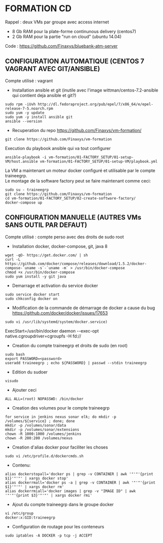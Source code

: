 # FORMATION CD  
Rappel : deux VMs par groupe avec access internet  
- 8 Gb RAM pour la plate-forme continunous delivery (centos7)  
- 2 Gb RAM pour la partie "run on cloud" (ubuntu 14.04)  

Code : https://github.com/Finaxys/bluebank-atm-server  
  
## CONFIGURATION AUTOMATIQUE (CENTOS 7 VAGRANT AVEC GIT/ANSIBLE)
  
Compte utilisé : vagrant  
  
- Installation ansible et git (inutile avec l'image wittman/centos-7.2-ansible qui contient deja ansible et git?) 
```  
sudo rpm -iUvh http://dl.fedoraproject.org/pub/epel/7/x86_64/e/epel-release-7-5.noarch.rpm  
sudo yum -y update  
sudo yum -y install ansible git 
ansible --version  
```  

- Recuperation du repo https://github.com/Finaxys/vm-formation/
```  
git clone https://github.com/Finaxys/vm-formation
```  
Execution du playbook ansible qui va tout configurer
```  
ansible-playbook -i vm-formation/01-FACTORY_SETUP/01-setup-VM/host.ansible vm-formation/01-FACTORY_SETUP/01-setup-VM/playbook.yml  
```  

La VM a maintenant un moteur docker configuré et utilisable par le compte traineegrp.  
Le montage de la software factory peut se faire maintenant comme ceci:  
```  
sudo su - traineegrp  
git clone https://github.com/Finaxys/vm-formation  
cd vm-formation/01-FACTORY_SETUP/02-create-software-factory/
docker-compose up
```  
  
## CONFIGURATION MANUELLE (AUTRES VMs SANS OUTIL PAR DEFAUT)

Compte utilisé : compte perso avec des droits de sudo root  
  
- Installation docker, docker-compose, git, java 8  
```  
wget -qO- https://get.docker.com/ | sh  
curl -L https://github.com/docker/compose/releases/download/1.5.2/docker-compose-`uname -s`-`uname -m` > /usr/bin/docker-compose  
chmod +x /usr/bin/docker-compose  
sudo yum install -y git java  
```  
- Demarrage et activation du service docker  
```  
sudo service docker start  
sudo chkconfig docker on  
```  
- Modification de la commande de démarrage de docker a cause du bug https://github.com/docker/docker/issues/17653  
```  
sudo vi /usr/lib/systemd/system/docker.service)  
```  
ExecStart=/usr/bin/docker daemon --exec-opt native.cgroupdriver=cgroupfs -H fd://  
  
- Creation du compte traineegrp et droits de sudo (en root)  
```  
sudo bash  
export PASSWORD=<password>  
useradd traineegrp ; echo ${PASSWORD} | passwd --stdin traineegrp  
```  
  
- Edition du sudoer 
```  
visudo  
```  
- Ajouter ceci  
```  
ALL ALL=(root) NOPASSWD: /bin/docker  
```  
  
- Creation des volumes pour le compte traineegrp  
```  
for service in jenkins nexus sonar elk; do mkdir -p /volumes/${service} ; done; done  
mkdir -p /volumes/sonar/data  
mkdir -p /volumes/sonar/extensions  
chown -R 1000:1000 /volumes/jenkins  
chown -R 200:200 /volumes/nexus  
```  
- Creation d'alias docker pour faciliter les choses  
```  
sudo vi /etc/profile.d/dockercmds.sh  
```  
- Contenu:  
```  
alias dockerstopall='docker ps | grep -v CONTAINER | awk '"'"'{print $1}'"'"' | xargs docker stop'  
alias dockerrmall='docker ps -a | grep -v CONTAINER | awk '"'"'{print $1}'"'"' | xargs docker rm'  
alias dockerrmiall='docker images | grep -v "IMAGE ID" | awk '"'"'{print $3}'"'"' | xargs docker rmi'  
```  

- Ajout du compte traineegrp dans le groupe docker  
```  
vi /etc/group  
docker:x:GID:traineegrp  
```  

- Configuration de routage pour les conteneurs  
```  
sudo iptables -A DOCKER -p tcp -j ACCEPT  
```  
